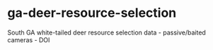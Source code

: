 # ga-deer-resource-selection
South GA white-tailed deer resource selection data - passive/baited cameras - DOI
